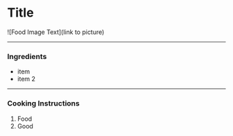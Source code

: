 # Title

![Food Image Text](link to picture)

---

### Ingredients

* item
* item 2

---
### Cooking Instructions

1. Food
2. Good
